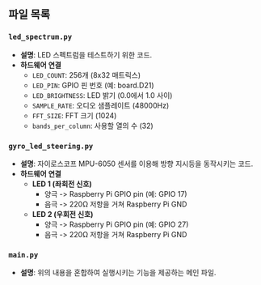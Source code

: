 ## 파일 목록

### `led_spectrum.py`
- **설명**: LED 스펙트럼을 테스트하기 위한 코드.
- **하드웨어 연결**
  - `LED_COUNT`: 256개 (8x32 매트릭스)
  - `LED_PIN`: GPIO 핀 번호 (예: board.D21)
  - `LED_BRIGHTNESS`: LED 밝기 (0.0에서 1.0 사이)
  - `SAMPLE_RATE`: 오디오 샘플레이트 (48000Hz)
  - `FFT_SIZE`: FFT 크기 (1024)
  - `bands_per_column`: 사용할 열의 수 (32)

### `gyro_led_steering.py`
- **설명**: 자이로스코프 MPU-6050 센서를 이용해 방향 지시등을 동작시키는 코드.
- **하드웨어 연결**
  - **LED 1 (좌회전 신호)**
    - 양극 -> Raspberry Pi GPIO pin (예: GPIO 17)
    - 음극 -> 220Ω 저항을 거쳐 Raspberry Pi GND
  - **LED 2 (우회전 신호)**
    - 양극 -> Raspberry Pi GPIO pin (예: GPIO 27)
    - 음극 -> 220Ω 저항을 거쳐 Raspberry Pi GND

### `main.py`
- **설명**: 위의 내용을 혼합하여 실행시키는 기능을 제공하는 메인 파일.
